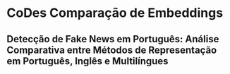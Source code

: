 # CoDes Comparação de Embeddings
## Detecção de Fake News em Português: Análise Comparativa entre Métodos de Representação em Português, Inglês e Multilíngues
